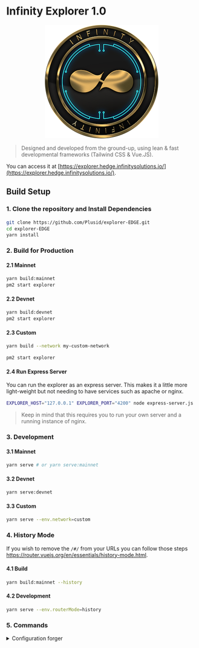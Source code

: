 # Infinity Explorer 1.0

<p align="center">
    <img src="/InfinityExplorer.png" />
</p>

> Designed and developed from the ground-up, using lean & fast developmental frameworks (Tailwind CSS & Vue.JS).


You can access it at [https://explorer.hedge.infinitysolutions.io/](https://explorer.hedge.infinitysolutions.io/).

## Build Setup

### 1. Clone the repository and Install Dependencies

```bash
git clone https://github.com/Plusid/explorer-EDGE.git
cd explorer-EDGE
yarn install
```

### 2. Build for Production

#### 2.1 Mainnet

```bash
yarn build:mainnet
pm2 start explorer
```

#### 2.2 Devnet

```bash
yarn build:devnet
pm2 start explorer
```

#### 2.3 Custom

```bash
yarn build --network my-custom-network
```
```bash
pm2 start explorer
```


#### 2.4 Run Express Server

You can run the explorer as an express server. This makes it a little more light-weight but not needing to have services such as apache or nginx.

```bash
EXPLORER_HOST="127.0.0.1" EXPLORER_PORT="4200" node express-server.js
```

> Keep in mind that this requires you to run your own server and a running instance of nginx.

### 3. Development

#### 3.1 Mainnet

```bash
yarn serve # or yarn serve:mainnet
```

#### 3.2 Devnet

```bash
yarn serve:devnet
```

#### 3.3 Custom

```bash
yarn serve --env.network=custom
```

### 4. History Mode

If you wish to remove the `/#/` from your URLs you can follow those steps https://router.vuejs.org/en/essentials/history-mode.html.

#### 4.1 Build

```bash
yarn build:mainnet --history
```

#### 4.2 Development

```bash
yarn serve --env.routerMode=history
```

### 5. Commands

<details><summary>Configuration forger</summary>

```bash
# status
pm2 status

# Start Explorer
pm2 start explorer

# Stop Explorer
pm2 stop explorer
```
## Testing

```bash
$ yarn test
```

## Contributing

- If you find any bugs, submit an [issue](../../issues) or open a [pull-request](../../pulls), helping us catch and fix them.
- Engage with other users and developers on the [Infinitysoftware](https:).
- Join our [gitter].
- [Contribute bounties].

## Security

If you discover a security vulnerability within this package, please send an e-mail to developers@infinitysoftware.io. All security vulnerabilities will be promptly addressed.

## Credits

This project exists thanks to all the people who [contribute](../../contributors).

## License

[MIT](LICENSE) © [Infinity Software](https://infinitysoftware.io)

